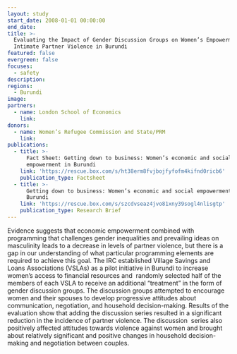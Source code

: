 ```yaml
---
layout: study
start_date: 2008-01-01 00:00:00
end_date:
title: >-
  Evaluating the Impact of Gender Discussion Groups on Women’s Empowerment and
  Intimate Partner Violence in Burundi
featured: false
evergreen: false
focuses:
  - safety
description:
regions:
  - Burundi
image:
partners:
  - name: London School of Economics
    link:
donors:
  - name: Women’s Refugee Commission and State/PRM
    link:
publications:
  - title: >-
      Fact Sheet: Getting down to business: Women’s economic and social
      empowerment in Burundi
    link: 'https://rescue.box.com/s/ht38erm8fvjbojfyfofm4kifnd0ricb6'
    publication_type: Factsheet
  - title: >-
      Getting down to business: Women’s economic and social empowerment in
      Burundi
    link: 'https://rescue.box.com/s/szcdvseaz4jvo81xny39sogl4nlisgtp'
    publication_type: Research Brief
---
```


Evidence suggests that economic empowerment combined with programming that challenges gender inequalities and prevailing ideas on masculinity leads to a decrease in levels of partner violence, but there is a gap in our understanding of what particular programming elements are required to achieve this goal. The IRC established Village Savings and Loans Associations (VSLAs) as a pilot initiative in Burundi to increase women’s access to financial resources and&nbsp; randomly selected half of the members of each VSLA to receive an additional “treatment” in the form of gender discussion groups. The discussion groups attempted to encourage women and their spouses to develop progressive attitudes about communication, negotiation, and household decision-making. Results of the evaluation show that adding the discussion series resulted in a significant reduction in the incidence of partner violence. The discussion&nbsp; series also positively affected attitudes towards violence against women and brought about relatively significant and positive changes in household decision-making and negotiation between couples.